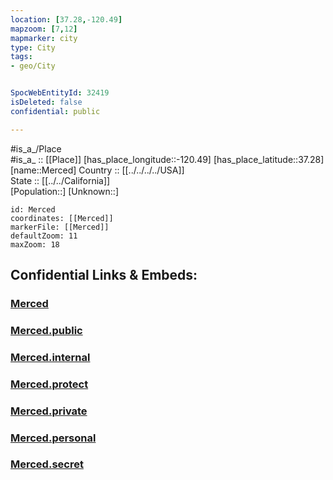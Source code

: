 ```yaml
---
location: [37.28,-120.49] 
mapzoom: [7,12] 
mapmarker: city 
type: City
tags:
- geo/City


SpocWebEntityId: 32419
isDeleted: false
confidential: public

---
```

#is_a_/Place  
#is_a_ :: [[Place]] 
[has_place_longitude::-120.49] 
[has_place_latitude::37.28] 
[name::Merced] 
Country :: [[../../../../USA]]  
State :: [[../../California]]  
[Population::] 
[Unknown::] 


```leaflet
id: Merced
coordinates: [[Merced]] 
markerFile: [[Merced]] 
defaultZoom: 11 
maxZoom: 18
```


## Confidential Links & Embeds: 

### [Merced](/_Standards/Earth/Continent/America~North/USA/USA~Pacific/California/counties~California/Merced,County/cities~Merced/Merced.md) 

### [Merced.public](/_public/Earth/Continent/America~North/USA/USA~Pacific/California/counties~California/Merced,County/cities~Merced/Merced.public.md) 

### [Merced.internal](/_internal/Earth/Continent/America~North/USA/USA~Pacific/California/counties~California/Merced,County/cities~Merced/Merced.internal.md) 

### [Merced.protect](/_protect/Earth/Continent/America~North/USA/USA~Pacific/California/counties~California/Merced,County/cities~Merced/Merced.protect.md) 

### [Merced.private](/_private/Earth/Continent/America~North/USA/USA~Pacific/California/counties~California/Merced,County/cities~Merced/Merced.private.md) 

### [Merced.personal](/_personal/Earth/Continent/America~North/USA/USA~Pacific/California/counties~California/Merced,County/cities~Merced/Merced.personal.md) 

### [Merced.secret](/_secret/Earth/Continent/America~North/USA/USA~Pacific/California/counties~California/Merced,County/cities~Merced/Merced.secret.md)


